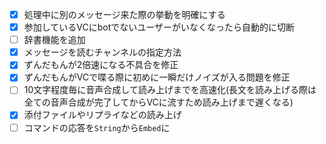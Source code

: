 - [x] 処理中に別のメッセージ来た際の挙動を明確にする
- [x] 参加しているVCにbotでないユーザーがいなくなったら自動的に切断
- [ ] 辞書機能を追加
- [x] メッセージを読むチャンネルの指定方法
- [x] ずんだもんが2倍速になる不具合を修正
- [x] ずんだもんがVCで喋る際に初めに一瞬だけノイズが入る問題を修正
- [ ] 10文字程度毎に音声合成して読み上げまでを高速化(長文を読み上げる際は全ての音声合成が完了してからVCに流すため読み上げまで遅くなる)
- [x] 添付ファイルやリプライなどの読み上げ
- [ ] コマンドの応答を`String`から`Embed`に
